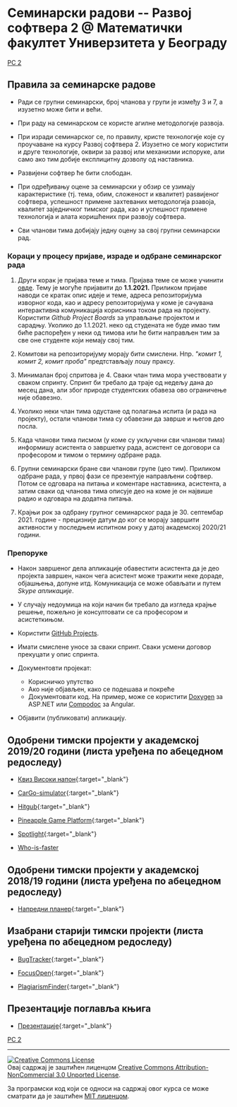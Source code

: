 # Семинарски радови -- Развој софтвера 2 @ Математички факултет Универзитета у Београду

[РС 2](../README.md)

## Правила за семинарске радове

* Ради се групни семинарски, број чланова у групи је између 3 и 7, а изузетно може бити и већи.

* При раду на семинарском се користе агилне методологије развоја.

* При изради семинарског се, по правилу, кристе технологије које су проучаване на курсу Развој софтвера 2. Изузетно се могу користити и друге технологије, оквири за развој или механизми испоруке, али само ако тим добије експлицитну дозволу од наставника.

* Развијени софтвер ће бити слободан.

* При одређивању оцене за семинарски у обзир се узимају карактеристике (тј. тема, обим, сложеност и квалитет) раѕвијеног софтвера, успешност примене захтеваних методологија рзавоја, квалитет заједничког тимског рада, као и успешност примене технологија и алата коришћених при развоју софтвера. 

* Сви чланови тима добијају једну оцену за свој групни семинарски рад.

### Кораци у процесу пријаве, израде и одбране семинарског рада

1. Други корак је пријава теме и тима. Пријава теме се може учинити [овде](https://forms.gle/AprCYUjARQXcKz9a6). Тему је могуће пријавити до **1.1.2021.** Приликом пријаве наводи се кратак опис идеје и теме, адреса репозиторијума изворног кода, као и адресу репозиторијума у коме је сачувана интерактивна комуникација корисника током рада на пројекту. Користити _Github Project Boards_ за управљање пројектом и сарадњу. Уколико до 1.1.2021. неко од студената не буде имао тим биће распоређен у неки од тимова или ће бити направљен тим за све оне студенте који немају свој тим.

3. Комитови на репозиторијуму морају бити смислени. Нпр. _"комит 1, комит 2, комит проба"_ предтстављају лошу праксу.

4. Минималан број спритова је 4. Сваки члан тима мора учествовати у сваком спринту. Спринт би требало да траје од недељу дана до месец дана, али због природе студентских обавеза ово ограничење није обавезно.  

5. Уколико неки члан тима одустане од полагања испита (и рада на пројекту), остали чланови тима су обавезни да заврше и његов део посла.

6. Када чланови тима писмом (у коме су укључени сви чланови тима) информишу асистента о завршетку рада, асистент се договори са професором и тимом о термину одбране рада.

7. Групни семинарски бране сви чланови групе (цео тим). Приликом одбране рада, у првој фази се презентује направљени софтвер. Потом се одговара на питања и коментаре наставника, асистента, а затим сваки од чланова тима описује део на коме је он највише радио и одговара на додатна питања.

8. Крајњи рок за одбрану групног семинарског рада је 30. септембар 2021. године - прецизније датум до ког се морају завршити активности у последњем испитном року у датој академској 2020/21 години.

### Препоруке

* Након завршеног дела апликације обавестити асистента да је део пројекта завршен, након чега асистент може тражити неке дораде, објашњења, допуне итд. Комуникација се може обављати и путем _Skype апликације_.

* У случају недоумица на који начин би требало да изгледа крајње решење, пожељно је консултовати се са професором и асистеткињом.

* Користити [GitHub Projects](https://github.com/features/project-management/).

* Имати смислене уносе за сваки спринт. Сваки усмени договор прекуцати у опис спринта.

* Документовти пројекат:
	- Корисничко упутство
	- Ако није објављен, како се подешава и покреће
	- Документовати код. На пример, може се користити [Doxygen](https://www.doxygen.nl/index.html) за ASP.NET или [Compodoc](https://compodoc.app/) за Angular.

* Oбјавити (публиковати) апликацију.

## Одобрени тимски пројекти у академској 2019/20 години (листа уређена по абецедном редоследу)

* [Квиз Високи напон](https://github.com/ivonamilutinovic/VisokiNapon){:target="_blank"}

* [CarGo-simulator](https://github.com/davgav123/CarGo-simulator){:target="_blank"}

* [Hitgub](https://github.com/nikk-o/hitgub){:target="_blank"}

* [Pineapple Game Platform](https://github.com/StefanKapunac/pineapple-game-platform){:target="_blank"}

* [Spotlight](https://github.com/Stivisa/Spotlight){:target="_blank"}

* [Who-is-faster](https://github.com/stefanel96/Who-is-faster)

## Одобрени тимски пројекти у академској 2018/19 години (листа уређена по абецедном редоследу)

* [Напредни планер](https://github.com/Pljosan/RS2_Planer){:target="_blank"}

## Изабрани старији тимски пројекти (листа уређена по абецедном редоследу)

* [BugTracker](https://github.com/MatfRS2/SeminarskiRadovi/tree/master/programski-projekti/Matf-RS2-BugTracker){:target="_blank"}

* [FocusOpen](https://github.com/MatfRS2/SeminarskiRadovi/tree/master/programski-projekti/Matf-RS2-FocusOpen){:target="_blank"}

* [PlagiarismFinder](https://github.com/MatfRS2/SeminarskiPlagiarisamFinder){:target="_blank"}

## Презентације поглавља књига

* [Презентације](https://github.com/MatfRS2/SeminarskiRadovi/tree/master/prevodi-poglavlja-knjiga){:target="_blank"}

[РС 2](../README.md)

---

<a rel="license" href="http://creativecommons.org/licenses/by-nc/3.0/"><img alt="Creative Commons License" style="border-width:0" src="https://i.creativecommons.org/l/by-nc/3.0/88x31.png" /></a><br />Овај садржај је заштићен лиценцом <a rel="license" href="http://creativecommons.org/licenses/by-nc/3.0/">Creative Commons Attribution-NonCommercial 3.0 Unported License</a>.

За програмски код који се односи на садржај овог курса се може сматрати да је заштићен [MIT лиценцом](/LICENSE).